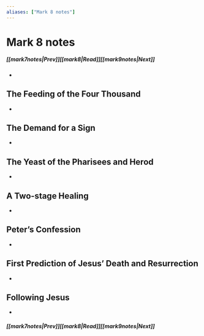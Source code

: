 ```yaml
---
aliases: ["Mark 8 notes"]
---
```

# Mark 8 notes
##### <span class=arrow-left></span>[[mark7notes|Prev]]<span class=navigation-separator></span>[[mark8|Read]]<span class=navigation-separator></span>[[mark9notes|Next]]<span class=arrow-right></span>
- 
## The Feeding of the Four Thousand
- 
## The Demand for a Sign
- 
## The Yeast of the Pharisees and Herod
- 
## A Two-stage Healing
- 
## Peter’s Confession
- 
## First Prediction of Jesus’ Death and Resurrection
- 
## Following Jesus
- 
##### <span class=arrow-left></span>[[mark7notes|Prev]]<span class=navigation-separator></span>[[mark8|Read]]<span class=navigation-separator></span>[[mark9notes|Next]]<span class=arrow-right></span>